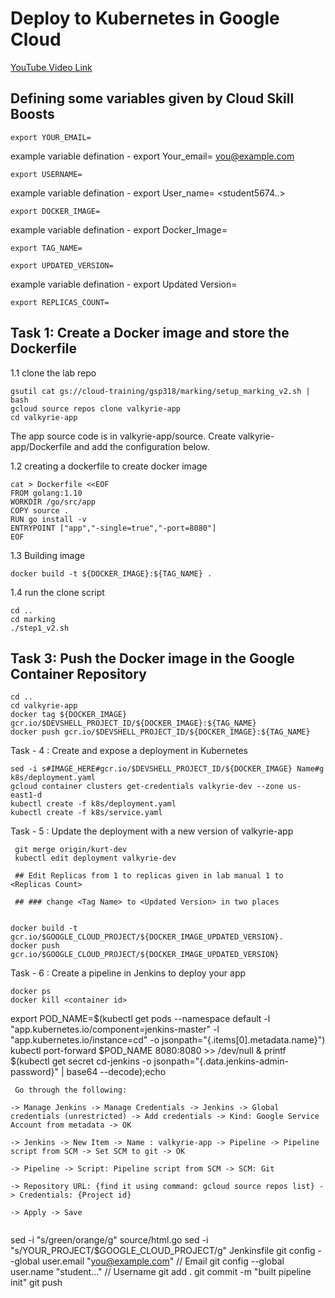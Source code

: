 # Deploy to Kubernetes in Google Cloud

[YouTube Video Link]()


## Defining some variables given by Cloud Skill Boosts

```
export YOUR_EMAIL=
```
example variable defination -  export Your_email= <you@example.com>
  
```
export USERNAME=
```
example variable defination - export User_name= <student5674..>

```
export DOCKER_IMAGE=
```
example variable defination - export Docker_Image=<Docker Image>

```
export TAG_NAME=
```
  
```
export UPDATED_VERSION=
```
example variable defination - export Updated Version=<Updated Version>

```
export REPLICAS_COUNT=
```
  
  
## Task 1: Create a Docker image and store the Dockerfile

1.1 clone the lab repo 
```
gsutil cat gs://cloud-training/gsp318/marking/setup_marking_v2.sh | bash
gcloud source repos clone valkyrie-app
cd valkyrie-app
```
The app source code is in valkyrie-app/source. Create valkyrie-app/Dockerfile and add the configuration below. 

1.2 creating a dockerfile to create docker image
```
cat > Dockerfile <<EOF
FROM golang:1.10
WORKDIR /go/src/app
COPY source .
RUN go install -v
ENTRYPOINT ["app","-single=true","-port=8080"]
EOF
```
1.3 Building image  
```
docker build -t ${DOCKER_IMAGE}:${TAG_NAME} .
```
1.4 run the clone script
```
cd ..
cd marking
./step1_v2.sh
```
## Task 3: Push the Docker image in the Google Container Repository
```
cd ..
cd valkyrie-app
docker tag ${DOCKER_IMAGE} gcr.io/$DEVSHELL_PROJECT_ID/${DOCKER_IMAGE}:${TAG_NAME}
docker push gcr.io/$DEVSHELL_PROJECT_ID/${DOCKER_IMAGE}:${TAG_NAME}
```
Task - 4 : Create and expose a deployment in Kubernetes
```
sed -i s#IMAGE_HERE#gcr.io/$DEVSHELL_PROJECT_ID/${DOCKER_IMAGE} Name#g k8s/deployment.yaml
gcloud container clusters get-credentials valkyrie-dev --zone us-east1-d
kubectl create -f k8s/deployment.yaml
kubectl create -f k8s/service.yaml
```
  Task - 5 : Update the deployment with a new version of valkyrie-app
 ```
  git merge origin/kurt-dev
  kubectl edit deployment valkyrie-dev
  
  ## Edit Replicas from 1 to replicas given in lab manual 1 to <Replicas Count>
  
  ## ### change <Tag Name> to <Updated Version> in two places
  
  ```
  ```
  docker build -t gcr.io/$GOOGLE_CLOUD_PROJECT/${DOCKER_IMAGE_UPDATED_VERSION}.
  docker push gcr.io/$GOOGLE_CLOUD_PROJECT/${DOCKER_IMAGE_UPDATED_VERSION}
  ```
  
  Task - 6 : Create a pipeline in Jenkins to deploy your app
  
  ```
  docker ps
  docker kill <container id>
  ```
  export POD_NAME=$(kubectl get pods --namespace default -l "app.kubernetes.io/component=jenkins-master" -l "app.kubernetes.io/instance=cd" -o jsonpath="{.items[0].metadata.name}")
kubectl port-forward $POD_NAME 8080:8080 >> /dev/null &
printf $(kubectl get secret cd-jenkins -o jsonpath="{.data.jenkins-admin-password}" | base64 --decode);echo
 ```
  Go through the following:

-> Manage Jenkins -> Manage Credentials -> Jenkins -> Global credentials (unrestricted) -> Add credentials -> Kind: Google Service Account from metadata -> OK

-> Jenkins -> New Item -> Name : valkyrie-app -> Pipeline -> Pipeline script from SCM -> Set SCM to git -> OK

-> Pipeline -> Script: Pipeline script from SCM -> SCM: Git

-> Repository URL: {find it using command: gcloud source repos list} -> Credentials: {Project id}

-> Apply -> Save
  
  ```
  sed -i "s/green/orange/g" source/html.go
sed -i "s/YOUR_PROJECT/$GOOGLE_CLOUD_PROJECT/g" Jenkinsfile
git config --global user.email "you@example.com"              // Email
git config --global user.name "student..."                       // Username
git add .
git commit -m "built pipeline init"
git push
  ```
